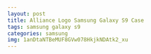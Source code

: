 ```yaml
---
layout: post
title: Alliance Logo Samsung Galaxy S9 Case
tags: samsung galaxy s9
categories: samsung
img: 1anDtaNTBeMUF8GVw078HkjkNDAtk2_xu
---
```

